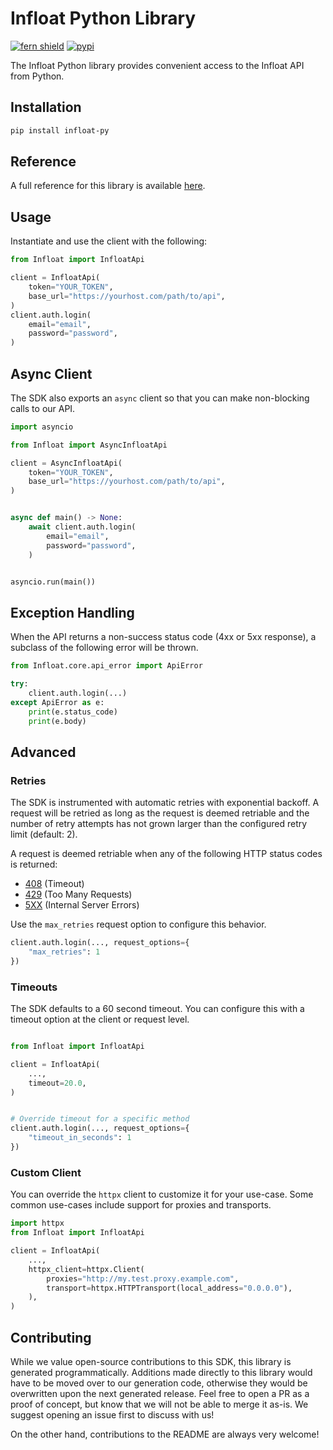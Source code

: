 # Infloat Python Library

[![fern shield](https://img.shields.io/badge/%F0%9F%8C%BF-Built%20with%20Fern-brightgreen)](https://buildwithfern.com?utm_source=github&utm_medium=github&utm_campaign=readme&utm_source=Infloat%2FPython)
[![pypi](https://img.shields.io/pypi/v/infloat-py)](https://pypi.python.org/pypi/infloat-py)

The Infloat Python library provides convenient access to the Infloat API from Python.

## Installation

```sh
pip install infloat-py
```

## Reference

A full reference for this library is available [here](./reference.md).

## Usage

Instantiate and use the client with the following:

```python
from Infloat import InfloatApi

client = InfloatApi(
    token="YOUR_TOKEN",
    base_url="https://yourhost.com/path/to/api",
)
client.auth.login(
    email="email",
    password="password",
)
```

## Async Client

The SDK also exports an `async` client so that you can make non-blocking calls to our API.

```python
import asyncio

from Infloat import AsyncInfloatApi

client = AsyncInfloatApi(
    token="YOUR_TOKEN",
    base_url="https://yourhost.com/path/to/api",
)


async def main() -> None:
    await client.auth.login(
        email="email",
        password="password",
    )


asyncio.run(main())
```

## Exception Handling

When the API returns a non-success status code (4xx or 5xx response), a subclass of the following error
will be thrown.

```python
from Infloat.core.api_error import ApiError

try:
    client.auth.login(...)
except ApiError as e:
    print(e.status_code)
    print(e.body)
```

## Advanced

### Retries

The SDK is instrumented with automatic retries with exponential backoff. A request will be retried as long
as the request is deemed retriable and the number of retry attempts has not grown larger than the configured
retry limit (default: 2).

A request is deemed retriable when any of the following HTTP status codes is returned:

- [408](https://developer.mozilla.org/en-US/docs/Web/HTTP/Status/408) (Timeout)
- [429](https://developer.mozilla.org/en-US/docs/Web/HTTP/Status/429) (Too Many Requests)
- [5XX](https://developer.mozilla.org/en-US/docs/Web/HTTP/Status/500) (Internal Server Errors)

Use the `max_retries` request option to configure this behavior.

```python
client.auth.login(..., request_options={
    "max_retries": 1
})
```

### Timeouts

The SDK defaults to a 60 second timeout. You can configure this with a timeout option at the client or request level.

```python

from Infloat import InfloatApi

client = InfloatApi(
    ...,
    timeout=20.0,
)


# Override timeout for a specific method
client.auth.login(..., request_options={
    "timeout_in_seconds": 1
})
```

### Custom Client

You can override the `httpx` client to customize it for your use-case. Some common use-cases include support for proxies
and transports.
```python
import httpx
from Infloat import InfloatApi

client = InfloatApi(
    ...,
    httpx_client=httpx.Client(
        proxies="http://my.test.proxy.example.com",
        transport=httpx.HTTPTransport(local_address="0.0.0.0"),
    ),
)
```

## Contributing

While we value open-source contributions to this SDK, this library is generated programmatically.
Additions made directly to this library would have to be moved over to our generation code,
otherwise they would be overwritten upon the next generated release. Feel free to open a PR as
a proof of concept, but know that we will not be able to merge it as-is. We suggest opening
an issue first to discuss with us!

On the other hand, contributions to the README are always very welcome!
